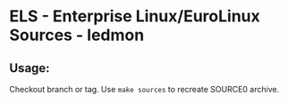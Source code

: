 # ELS - Enterprise Linux/EuroLinux Sources - ledmon
 
## Usage:
  Checkout branch or tag. Use `make sources` to recreate  SOURCE0 archive.
